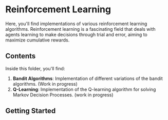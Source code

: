 # Reinforcement Learning

Here, you'll find implementations of various reinforcement learning algorithms. Reinforcement learning is a fascinating field that deals with agents learning to make decisions through trial and error, aiming to maximize cumulative rewards.

## Contents

Inside this folder, you'll find:
1. **Bandit Algorithms**: Implementation of different variations of the bandit algorithms. (Work in progress)
2. **Q-Learning**: Implementation of the Q-learning algorithm for solving Markov Decision Processes. (work in progress)

## Getting Started



